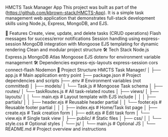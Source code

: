 HMCTS Task Manager App
This project was built as part of the (https://github.com/kbrown-stack/HMCTS-App). It is a simple task management web application that demonstrates full-stack development skills using Node.js, Express, MongoDB, and EJS.

🚀 Features
Create, view, update, and delete tasks (CRUD operations)
Flash messages for success/error notifications
Session handling using express-session
MongoDB integration with Mongoose
EJS templating for dynamic rendering
Clean and modular project structure
🛠 Tech Stack
Node.js
Express.js
MongoDB Atlas
Mongoose
EJS
dotenv for environment variable management
🛠 Dependencies
express-ejs-layouts
express-session
cors
connect-flash
Nodemon
📁 Project Structure
HMCTS Task Manager/
│
├── app.js # Main application entry point
├── package.json # Project dependencies and scripts
├── .env # Environment variables (not committed)
│
├── models/
│ └── Task.js # Mongoose Task schema
│
├── routes/
│ └── taskRoutes.js # All task-related routes
│
├── views/
│ ├── layouts/
│ │ └── main.ejs # Layout template with EJS include
│ │
│ ├── partials/
│ │ ├── header.ejs # Reusable header partial
│ │ └── footer.ejs # Reusable footer partial
│ │
│ ├── index.ejs # Home/Task list page
│ ├── create.ejs # Task creation form
│ ├── edit.ejs # Edit task form
│ └── view.ejs # Single task view
│
├── public/ # Static files
│ ├── css/
│ │ └── style.css # Optional styles
│ └── js/
│ └── main.js # Optional JS
│
└── README.md # Project overview and instructions
